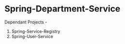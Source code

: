 # Spring-Department-Service

Dependant Projects - 
1. Spring-Service-Registry
2. Spring-User-Service
